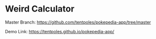 # Weird Calculator 

Master Branch: https://github.com/tentpoles/pokepedia-app/tree/master

Demo Link: https://tentpoles.github.io/pokepedia-app/
